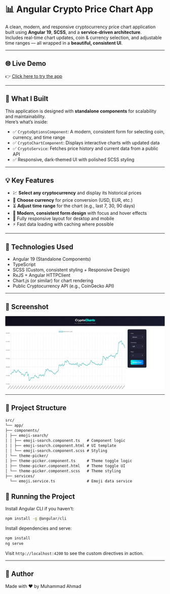 # 📊 Angular Crypto Price Chart App

A clean, modern, and responsive cryptocurrency price chart application built using **Angular 19**, **SCSS**, and a **service-driven architecture**.  
Includes real-time chart updates, coin & currency selection, and adjustable time ranges — all wrapped in a **beautiful, consistent UI**.

---

## 🌐 Live Demo

👉 [Click here to try the app](https://ahmad-889.github.io/crypto-charts/)

---

## 🎯 What I Built

This application is designed with **standalone components** for scalability and maintainability.  
Here’s what’s inside:

* ✅ `CryptoOptionsComponent`: A modern, consistent form for selecting coin, currency, and time range  
* ✅ `CryptoChartComponent`: Displays interactive charts with updated data  
* ✅ `CryptoService`: Fetches price history and current data from a public API  
* ✅ Responsive, dark-themed UI with polished SCSS styling

---

## 💡 Key Features

* 💹 **Select any cryptocurrency** and display its historical prices  
* 💱 **Choose currency** for price conversion (USD, EUR, etc.)  
* ⏳ **Adjust time range** for the chart (e.g., last 7, 30, 90 days)  
* 🎨 **Modern, consistent form design** with focus and hover effects  
* 📱 Fully responsive layout for desktop and mobile  
* ⚡ Fast data loading with caching where possible

---

## 🧱 Technologies Used

* Angular 19 (Standalone Components)
* TypeScript
* SCSS (Custom, consistent styling + Responsive Design)
* RxJS + Angular HTTPClient
* Chart.js (or similar) for chart rendering
* Public Cryptocurrency API (e.g., CoinGecko API)

---

## 📸 Screenshot

![Crypto Chart UI](public/Screenshot.png)

---

## 📁 Project Structure



```
src/
└── app/
├── components/
│ ├── emoji-search/
│ │ ├── emoji-search.component.ts   # Component logic
│ │ ├── emoji-search.component.html # UI template
│ │ └── emoji-search.component.scss # Styling
│ └── theme-picker/
│ ├── theme-picker.component.ts     # Theme toggle logic
│ ├── theme-picker.component.html   # Theme toggle UI
│ └── theme-picker.component.scss   # Theme styling
├── services/
  └── emoji.service.ts              # Emoji data service
```

## 🚀 Running the Project

Install Angular CLI if you haven't:

```bash
npm install -g @angular/cli
```

Install dependencies and serve:

```bash
npm install
ng serve
```

Visit `http://localhost:4200` to see the custom directives in action.

---

## 🔗 Author
Made with ❤️ by
Muhammad Ahmad

